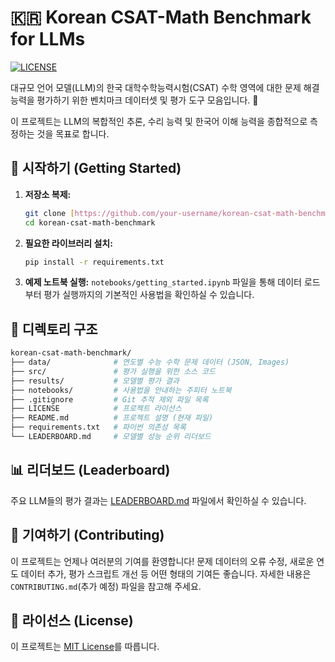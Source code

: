 # 🇰🇷 Korean CSAT-Math Benchmark for LLMs

[![LICENSE](https://img.shields.io/badge/license-MIT-blue.svg)](LICENSE)

대규모 언어 모델(LLM)의 한국 대학수학능력시험(CSAT) 수학 영역에 대한 문제 해결 능력을 평가하기 위한 벤치마크 데이터셋 및 평가 도구 모음입니다. 🧠

이 프로젝트는 LLM의 복합적인 추론, 수리 능력 및 한국어 이해 능력을 종합적으로 측정하는 것을 목표로 합니다.

## 🚀 시작하기 (Getting Started)

1.  **저장소 복제:**
    ```bash
    git clone [https://github.com/your-username/korean-csat-math-benchmark.git](https://github.com/your-username/korean-csat-math-benchmark.git)
    cd korean-csat-math-benchmark
    ```

2.  **필요한 라이브러리 설치:**
    ```bash
    pip install -r requirements.txt
    ```

3.  **예제 노트북 실행:**
    `notebooks/getting_started.ipynb` 파일을 통해 데이터 로드부터 평가 실행까지의 기본적인 사용법을 확인하실 수 있습니다.

## 📂 디렉토리 구조
```bash
korean-csat-math-benchmark/
├── data/              # 연도별 수능 수학 문제 데이터 (JSON, Images)
├── src/               # 평가 실행을 위한 소스 코드
├── results/           # 모델별 평가 결과
├── notebooks/         # 사용법을 안내하는 주피터 노트북
├── .gitignore         # Git 추적 제외 파일 목록
├── LICENSE            # 프로젝트 라이선스
├── README.md          # 프로젝트 설명 (현재 파일)
├── requirements.txt   # 파이썬 의존성 목록
└── LEADERBOARD.md     # 모델별 성능 순위 리더보드
```

## 📊 리더보드 (Leaderboard)

주요 LLM들의 평가 결과는 [LEADERBOARD.md](LEADERBOARD.md) 파일에서 확인하실 수 있습니다.

## 🤝 기여하기 (Contributing)

이 프로젝트는 언제나 여러분의 기여를 환영합니다! 문제 데이터의 오류 수정, 새로운 연도 데이터 추가, 평가 스크립트 개선 등 어떤 형태의 기여든 좋습니다. 자세한 내용은 `CONTRIBUTING.md`(추가 예정) 파일을 참고해 주세요.

## 📜 라이선스 (License)

이 프로젝트는 [MIT License](LICENSE)를 따릅니다.